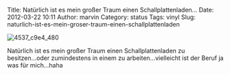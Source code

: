Title: Natürlich ist es mein großer Traum einen Schallplattenladen...
Date: 2012-03-22 10:11
Author: marvin
Category: status
Tags: vinyl
Slug: naturlich-ist-es-mein-groser-traum-einen-schallplattenladen

![4537_c9e4_480]({static}/images/4537_c9e4_480.jpeg)

Natürlich ist es mein großer Traum einen Schallplattenladen zu
besitzen...oder zumindestens in einem zu arbeiten...vielleicht ist der
Beruf ja was für mich...haha

